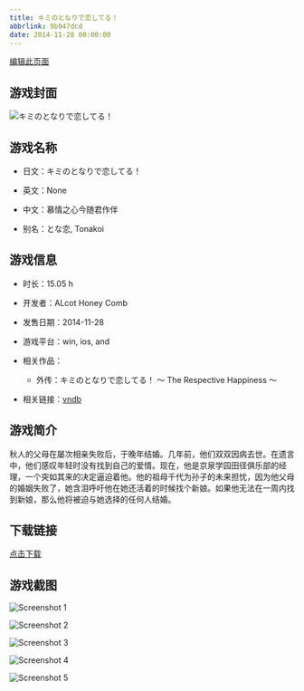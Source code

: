 ```yaml
---
title: キミのとなりで恋してる！
abbrlink: 9b947dcd
date: 2014-11-28 00:00:00
---
```

[编辑此页面](https://github.com/ACG-3/ADV3-source/blob/main/source/_posts/%E3%82%AD%E3%83%9F%E3%81%AE%E3%81%A8%E3%81%AA%E3%82%8A%E3%81%A7%E6%81%8B%E3%81%97%E3%81%A6%E3%82%8B%EF%BC%81.md)

## 游戏封面

![キミのとなりで恋してる！](https://pan.timero.xyz/d/onedrive/img_lib_001/%E3%82%AD%E3%83%9F%E3%81%AE%E3%81%A8%E3%81%AA%E3%82%8A%E3%81%A7%E6%81%8B%E3%81%97%E3%81%A6%E3%82%8B%EF%BC%81_cover.avif)


## 游戏名称

- 日文：キミのとなりで恋してる！
- 英文：None
- 中文：慕情之心今随君作伴

- 别名：とな恋, Tonakoi


## 游戏信息

- 时长：15.05 h
- 开发者：ALcot Honey Comb
- 发售日期：2014-11-28
- 游戏平台：win, ios, and
- 相关作品：
   - 外传：キミのとなりで恋してる！ 〜 The Respective Happiness 〜

- 相关链接：[vndb](https://vndb.org/v15870)


## 游戏简介

秋人的父母在屡次相亲失败后，于晚年结婚。几年前，他们双双因病去世。在遗言中，他们感叹年轻时没有找到自己的爱情。现在，他是京泉学园田径俱乐部的经理，一个突如其来的决定逼迫着他。他的祖母千代为孙子的未来担忧，因为他父母的婚姻失败了，她含泪呼吁他在她还活着的时候找个新娘。如果他无法在一周内找到新娘，那么他将被迫与她选择的任何人结婚。




## 下载链接

[点击下载](https://pan.timero.xyz/onedrive/adv_lib_001/%E3%82%AD%E3%83%9F%E3%81%AE%E3%81%A8%E3%81%AA%E3%82%8A%E3%81%A7%E6%81%8B%E3%81%97%E3%81%A6%E3%82%8B%EF%BC%81)


## 游戏截图


![Screenshot 1](https://pan.timero.xyz/d/onedrive/img_lib_001/%E3%82%AD%E3%83%9F%E3%81%AE%E3%81%A8%E3%81%AA%E3%82%8A%E3%81%A7%E6%81%8B%E3%81%97%E3%81%A6%E3%82%8B%EF%BC%81_Screenshot_1.avif)

![Screenshot 2](https://pan.timero.xyz/d/onedrive/img_lib_001/%E3%82%AD%E3%83%9F%E3%81%AE%E3%81%A8%E3%81%AA%E3%82%8A%E3%81%A7%E6%81%8B%E3%81%97%E3%81%A6%E3%82%8B%EF%BC%81_Screenshot_2.avif)

![Screenshot 3](https://pan.timero.xyz/d/onedrive/img_lib_001/%E3%82%AD%E3%83%9F%E3%81%AE%E3%81%A8%E3%81%AA%E3%82%8A%E3%81%A7%E6%81%8B%E3%81%97%E3%81%A6%E3%82%8B%EF%BC%81_Screenshot_3.avif)

![Screenshot 4](https://pan.timero.xyz/d/onedrive/img_lib_001/%E3%82%AD%E3%83%9F%E3%81%AE%E3%81%A8%E3%81%AA%E3%82%8A%E3%81%A7%E6%81%8B%E3%81%97%E3%81%A6%E3%82%8B%EF%BC%81_Screenshot_4.avif)

![Screenshot 5](https://pan.timero.xyz/d/onedrive/img_lib_001/%E3%82%AD%E3%83%9F%E3%81%AE%E3%81%A8%E3%81%AA%E3%82%8A%E3%81%A7%E6%81%8B%E3%81%97%E3%81%A6%E3%82%8B%EF%BC%81_Screenshot_5.avif)

